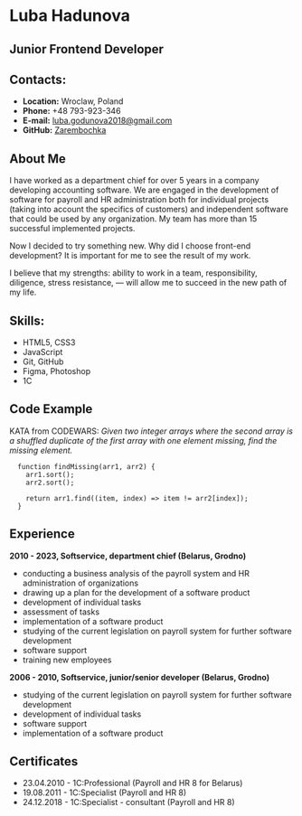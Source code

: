# Luba Hadunova

## Junior Frontend Developer

## Contacts:
  * **Location:** Wroclaw, Poland
  * **Phone:** +48 793-923-346
  * **E-mail:** luba.godunova2018@gmail.com
  * **GitHub:** [Zarembochka](https://github.com/Zarembochka)

## About Me
  I have worked as a department chief for over 5 years in a company developing accounting software. We are engaged in the development of software for payroll and HR administration both for individual projects (taking into account the specifics of customers) and independent software that could be used by any organization. My team has more than 15 successful implemented projects.
  
  Now I decided to try something new. Why did I choose front-end development? It is important for me to see the result of my work. 
  
  I believe that my strengths: ability to work in a team, responsibility, diligence, stress resistance, — will allow me to succeed in the new path of my life.  

## Skills:
  * HTML5, CSS3
  * JavaScript
  * Git, GitHub
  * Figma, Photoshop
  * 1C  

## Code Example
  KATA from CODEWARS: *Given two integer arrays where the second array is a shuffled duplicate of the first array with one element missing, find the missing element.*

  ```
    function findMissing(arr1, arr2) {
      arr1.sort();
      arr2.sort();

      return arr1.find((item, index) => item != arr2[index]);
    }
  ```

## Experience
  **2010 - 2023, Softservice, department chief (Belarus, Grodno)**
  * conducting a business analysis of the payroll system and HR administration of organizations
  * drawing up a plan for the development of a software product
  * development of individual tasks
  * assessment of tasks
  * implementation of a software product
  * studying of the current legislation on payroll system for further software development
  * software support
  * training new employees

  **2006 - 2010, Softservice, junior/senior developer (Belarus, Grodno)**
  * studying of the current legislation on payroll system for further software development
  * development of individual tasks
  * software support
  * implementation of a software product

  ## Certificates
  * 23.04.2010 - 1C:Professional (Payroll and HR 8 for Belarus)
  * 19.08.2011 - 1C:Specialist (Payroll and HR 8)
  * 24.12.2018 - 1C:Specialist - consultant (Payroll and HR 8)